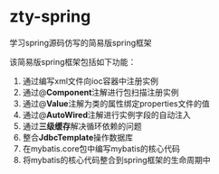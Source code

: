 # zty-spring
学习spring源码仿写的简易版spring框架

该简易版spring框架包括如下功能：
1. 通过编写xml文件向ioc容器中注册实例
2. 通过@**Component**注解进行包扫描注册实例
3. 通过@**Value**注解为类的属性绑定properties文件的值
4. 通过@**AutoWired**注解进行实例字段的自动注入
5. 通过**三级缓存**解决循环依赖的问题
6. 整合**JdbcTemplate**操作数据库
7. 在mybatis.core包中编写mybatis的核心代码
8. 将mybatis的核心代码整合到spring框架的生命周期中
 
